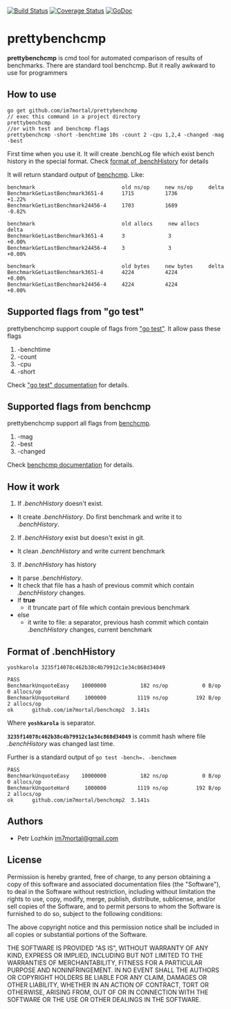 [![Build Status](https://travis-ci.org/im7mortal/UTM.svg)](https://travis-ci.org/im7mortal/UTM)
[![Coverage Status](https://coveralls.io/repos/im7mortal/UTM/badge.svg?branch=master)](https://coveralls.io/r/im7mortal/UTM?branch=master)
[![GoDoc](https://godoc.org/github.com/im7mortal/prettybenchcmp?status.svg)](https://godoc.org/github.com/im7mortal/prettybenchcmp)

prettybenchcmp
===

**prettybenchcmp** is cmd tool for automated comparison of results of benchmarks.
There are standard tool benchcmp. But it really awkward to use for programmers 

How to use
-----

```
go get github.com/im7mortal/prettybenchcmp
// exec this command in a project directory
prettybenchcmp
//or with test and benchcmp flags
prettybenchcmp -short -benchtime 10s -count 2 -cpu 1,2,4 -changed -mag -best
```

First time when you use it. It will create .benchLog file which exist 
bench history in the special format. Check [format of .benchHistory](https://github.com/im7mortal/prettybenchcmp#Format-of-.benchHistory) for details

It will return standard output of [benchcmp](https://godoc.org/golang.org/x/tools/cmd/benchcmp). Like:
```
benchmark                            old ns/op     new ns/op     delta
BenchmarkGetLastBenchmark3651-4      1715          1736          +1.22%
BenchmarkGetLastBenchmark24456-4     1703          1689          -0.82%

benchmark                            old allocs     new allocs     delta
BenchmarkGetLastBenchmark3651-4      3              3              +0.00%
BenchmarkGetLastBenchmark24456-4     3              3              +0.00%

benchmark                            old bytes     new bytes     delta
BenchmarkGetLastBenchmark3651-4      4224          4224          +0.00%
BenchmarkGetLastBenchmark24456-4     4224          4224          +0.00%
```

Supported flags from "go test"
-----
prettybenchcmp support couple of flags from ["go test"](https://golang.org/cmd/go/#hdr-Test_packages). It allow pass these flags

1. -benchtime
2. -count
3. -cpu
4. -short

Check ["go test" documentation](https://golang.org/cmd/go/#hdr-Description_of_testing_flags) for details.

Supported flags from benchcmp
-----
prettybenchcmp support all flags from [benchcmp](https://godoc.org/golang.org/x/tools/cmd/benchcmp).

1. -mag
2. -best
3. -changed

Check [benchcmp documentation](https://godoc.org/golang.org/x/tools/cmd/benchcmp) for details.

How it work 
-----

1. If *.benchHistory* doesn't exist. 
 * It create *.benchHistory*. Do first benchmark and write it to *.benchHistory*.

2. If *.benchHistory* exist but doesn't exist in git. 
 * It clean *.benchHistory* and write current benchmark

3. If *.benchHistory* has history
 * It parse *.benchHistory*.
 * It check that file has a hash of previous commit which contain *.benchHistory* changes.
 * If **true**
   * it truncate part of file which contain previous benchmark
 * else
   * it write to file: a separator, previous hash commit which contain *.benchHistory* changes, current benchmark

Format of .benchHistory
-----

```
yoshkarola 3235f14078c462b38c4b79912c1e34c868d34049

PASS
BenchmarkUnquoteEasy	10000000	       182 ns/op	       0 B/op	       0 allocs/op
BenchmarkUnquoteHard	 1000000	      1119 ns/op	     192 B/op	       2 allocs/op
ok  	github.com/im7mortal/benchcmp2	3.141s
```

Where **```yoshkarola```** is separator.

**```3235f14078c462b38c4b79912c1e34c868d34049```** is commit hash where file *.benchHistory* was changed last time.

Further is a standard output of ```go test -bench=. -benchmem```
```
PASS
BenchmarkUnquoteEasy	10000000	       182 ns/op	       0 B/op	       0 allocs/op
BenchmarkUnquoteHard	 1000000	      1119 ns/op	     192 B/op	       2 allocs/op
ok  	github.com/im7mortal/benchcmp2	3.141s
```

Authors
-------

* Petr Lozhkin <im7mortal@gmail.com>

License
-------

Permission is hereby granted, free of charge, to any person obtaining a copy of this software and associated documentation files (the "Software"), to deal in the Software without restriction, including without limitation the rights to use, copy, modify, merge, publish, distribute, sublicense, and/or sell copies of the Software, and to permit persons to whom the Software is furnished to do so, subject to the following conditions:

The above copyright notice and this permission notice shall be included in all copies or substantial portions of the Software.

THE SOFTWARE IS PROVIDED "AS IS", WITHOUT WARRANTY OF ANY KIND, EXPRESS OR IMPLIED, INCLUDING BUT NOT LIMITED TO THE WARRANTIES OF MERCHANTABILITY, FITNESS FOR A PARTICULAR PURPOSE AND NONINFRINGEMENT. IN NO EVENT SHALL THE AUTHORS OR COPYRIGHT HOLDERS BE LIABLE FOR ANY CLAIM, DAMAGES OR OTHER LIABILITY, WHETHER IN AN ACTION OF CONTRACT, TORT OR OTHERWISE, ARISING FROM, OUT OF OR IN CONNECTION WITH THE SOFTWARE OR THE USE OR OTHER DEALINGS IN THE SOFTWARE.
